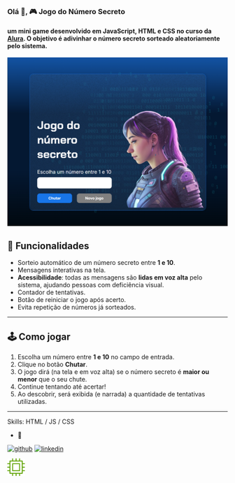 ### Olá 👋, 🎮 Jogo do Número Secreto
#### um mini game desenvolvido em **JavaScript, HTML e CSS** no curso da [Alura](https://www.alura.com.br/).   O objetivo é adivinhar o número secreto sorteado aleatoriamente pelo sistema.
![m mini game desenvolvido em **JavaScript, HTML e CSS** no curso da [Alura](https://www.alura.com.br/).   O objetivo é adivinhar o número secreto sorteado aleatoriamente pelo sistema.](https://github.com/deadpoolcyber/jogoDoNumeroSecreto/blob/main/img/banner.png)

## 🚀 Funcionalidades
- Sorteio automático de um número secreto entre **1 e 10**.  
- Mensagens interativas na tela.  
- **Acessibilidade**: todas as mensagens são **lidas em voz alta** pelo sistema, ajudando pessoas com deficiência visual.  
- Contador de tentativas.  
- Botão de reiniciar o jogo após acerto.  
- Evita repetição de números já sorteados.  

---

## 🕹️ Como jogar
1. Escolha um número entre **1 e 10** no campo de entrada.  
2. Clique no botão **Chutar**.  
3. O jogo dirá (na tela e em voz alta) se o número secreto é **maior ou menor** que o seu chute.  
4. Continue tentando até acertar!  
5. Ao descobrir, será exibida (e narrada) a quantidade de tentativas utilizadas.  

---

Skills: HTML / JS /  CSS

- 🔭 


[<img src='https://cdn.jsdelivr.net/npm/simple-icons@3.0.1/icons/github.svg' alt='github' height='40'>](https://github.com/https://github.com/deadpoolcyber/jogoDoNumeroSecreto/tree/main)  [<img src='https://cdn.jsdelivr.net/npm/simple-icons@3.0.1/icons/linkedin.svg' alt='linkedin' height='40'>](https://www.linkedin.com/in/https://www.linkedin.com/in/david-brasil-9980a4103//)  

<a href='https://docs.github.com/en/developers'><img src='https://raw.githubusercontent.com/acervenky/animated-github-badges/master/assets/devbadge.gif' width='40' height='40'></a> 
